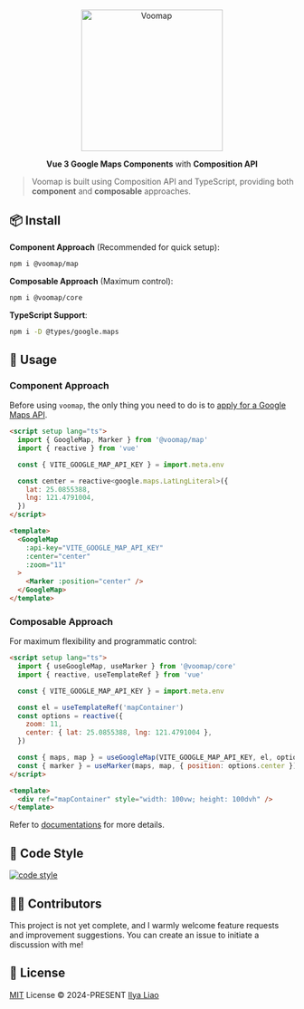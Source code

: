 <br>
<p align="center">
<a href="https://voomap.vercel.app/" target="_blank">
<img src="https://voomap.vercel.app/voomap.svg" alt="Voomap" height="250" width="250"/>
</a>
</p>

<p align="center">
<b>Vue 3 Google Maps Components</b> with <b>Composition API</b>

</p>

> Voomap is built using Composition API and TypeScript, providing both **component** and **composable** approaches.

## 📦 Install

**Component Approach** (Recommended for quick setup):
```bash
npm i @voomap/map
```

**Composable Approach** (Maximum control):
```bash
npm i @voomap/core
```

**TypeScript Support**:
```bash
npm i -D @types/google.maps
```

## 🦄 Usage

### Component Approach

Before using `voomap`, the only thing you need to do is to [apply for a Google Maps API](https://developers.google.com/maps/documentation/javascript/get-api-key).

```html
<script setup lang="ts">
  import { GoogleMap, Marker } from '@voomap/map'
  import { reactive } from 'vue'

  const { VITE_GOOGLE_MAP_API_KEY } = import.meta.env

  const center = reactive<google.maps.LatLngLiteral>({
    lat: 25.0855388,
    lng: 121.4791004,
  })
</script>

<template>
  <GoogleMap
    :api-key="VITE_GOOGLE_MAP_API_KEY"
    :center="center"
    :zoom="11"
  >
    <Marker :position="center" />
  </GoogleMap>
</template>
```

### Composable Approach

For maximum flexibility and programmatic control:

```html
<script setup lang="ts">
  import { useGoogleMap, useMarker } from '@voomap/core'
  import { reactive, useTemplateRef } from 'vue'

  const { VITE_GOOGLE_MAP_API_KEY } = import.meta.env

  const el = useTemplateRef('mapContainer')
  const options = reactive({
    zoom: 11,
    center: { lat: 25.0855388, lng: 121.4791004 },
  })

  const { maps, map } = useGoogleMap(VITE_GOOGLE_MAP_API_KEY, el, options)
  const { marker } = useMarker(maps, map, { position: options.center })
</script>

<template>
  <div ref="mapContainer" style="width: 100vw; height: 100dvh" />
</template>
```

Refer to [documentations](https://voomap.vercel.app/) for more details.

## 📃 Code Style

[![code style](https://antfu.me/badge-code-style.svg)](https://github.com/antfu/eslint-config)

## 👨‍🚀 Contributors

This project is not yet complete, and I warmly welcome feature requests and improvement suggestions. You can create an issue to initiate a discussion with me!

## 📄 License

[MIT](./LICENSE) License © 2024-PRESENT [Ilya Liao](https://github.com/ilyaliao)
